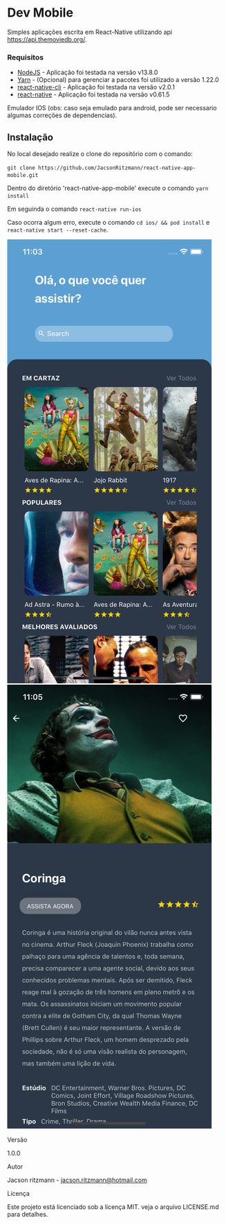 # Dev Mobile

Simples aplicações escrita em React-Native utilizando api https://api.themoviedb.org/.

### Requisitos

- [NodeJS](https://nodejs.org/en/) - Aplicação foi testada na versão v13.8.0
- [Yarn](https://yarnpkg.com/pt-BR/) - (Opcional) para gerenciar a pacotes foi utilizado a versão 1.22.0
- [react-native-cli](https://facebook.github.io/react-native/) - Aplicação foi testada na versão v2.0.1
- [react-native](https://facebook.github.io/react-native/) - Aplicação foi testada na versão v0.61.5

Emulador IOS (obs: caso seja emulado para android, pode ser necessario algumas correções de dependencias).

## Instalação

No local desejado realize o clone do repositório com o comando:

`git clone https://github.com/JacsonRitzmann/react-native-app-mobile.git`

Dentro do diretório 'react-native-app-mobile' execute o comando `yarn install`

Em seguinda o comando `react-native run-ios`

Caso ocorra algum erro, execute o comando `cd ios/ && pod install` e `react-native start --reset-cache`.

![alt text](https://github.com/JacsonRitzmann/react-native-app-mobile/blob/master/screenshot1.png)
![alt text](https://github.com/JacsonRitzmann/react-native-app-mobile/blob/master/screenshot2.png)

Versão

1.0.0

Autor

Jacson ritzmann - jacson.ritzmann@hotmail.com

Licença

Este projeto está licenciado sob a licença MIT. veja o arquivo LICENSE.md para detalhes.
